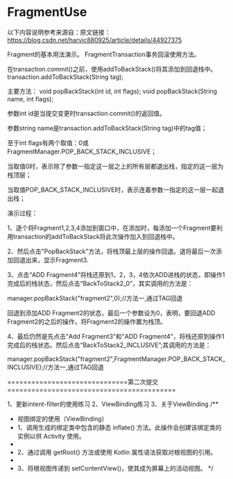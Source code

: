 # FragmentUse
以下内容说明参考来源自：原文链接：https://blog.csdn.net/harvic880925/article/details/44927375

Fragment的基本用法演示。
FragmentTransaction事务回滚使用方法。

在transaction.commit()之前，使用addToBackStack()将其添加到回退栈中。
transaction.addToBackStack(String tag);

主要方法：
void popBackStack(int id, int flags);
void popBackStack(String name, int flags);

参数int id是当提交变更时transaction.commit()的返回值。

参数string name是transaction.addToBackStack(String tag)中的tag值；

至于int flags有两个取值：0或FragmentManager.POP_BACK_STACK_INCLUSIVE；

当取值0时，表示除了参数一指定这一层之上的所有层都退出栈，指定的这一层为栈顶层； 

当取值POP_BACK_STACK_INCLUSIVE时，表示连着参数一指定的这一层一起退出栈； 


演示过程：

1、逐个将Fragment1,2,3,4添加到窗口中，在添加时，每添加一个Fragment要利用transaction的addToBackStack将此次操作加入到回退栈中。

2、然后点击"PopBackStack"方法，将栈顶最上层的操作回退。退将最后一次添加回退出来，显示Fragment3.

3、点击“ADD Fragment4”将栈还原到1，2，3，4依次ADD进栈的状态，即操作1完成后的栈状态，然后点击“BackToStack2_0”，其实调用的方法是：

   manager.popBackStack("fragment2",0);//方法一,通过TAG回退
   
   回退到添加ADD Fragment2的状态，最后一个参数设为0，表明，要回退ADD Fragment2的之后的操作，将Fragment2的操作置为栈顶。
   
4、最后仍然是先点击"Add Fragment3"和"ADD Fragment4"，将栈还原到操作1完成后的栈状态。然后点击“BackToStack2_INCLUSIVE”;其调用的方法是：

   manager.popBackStack("fragment2",FragmentManager.POP_BACK_STACK_INCLUSIVE);//方法一,通过TAG回退
   
   ==============================第二次提交==========================================
   
  
  1、更新intent-filter的使用练习
  2、ViewBinding练习
  3、关于ViewBinding
  /**
 * 视图绑定的使用（ViewBinding）
 * 1、调用生成的绑定类中包含的静态 inflate() 方法。此操作会创建该绑定类的实例以供 Activity 使用。
 * 
 * 2、通过调用 getRoot() 方法或使用 Kotlin 属性语法获取对根视图的引用。
 * 
 * 3、将根视图传递到 setContentView()，使其成为屏幕上的活动视图。
 */

  
   

   
